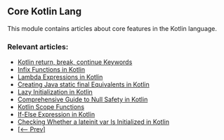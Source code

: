 ## Core Kotlin Lang

This module contains articles about core features in the Kotlin language.

### Relevant articles:
- [Kotlin return, break, continue Keywords](https://www.baeldung.com/kotlin/kotlin-return-break-continue)
- [Infix Functions in Kotlin](https://www.baeldung.com/kotlin/kotlin-infix-functions)
- [Lambda Expressions in Kotlin](https://www.baeldung.com/kotlin/kotlin-lambda-expressions)
- [Creating Java static final Equivalents in Kotlin](https://www.baeldung.com/kotlin/kotlin-java-static-final)
- [Lazy Initialization in Kotlin](https://www.baeldung.com/kotlin/kotlin-lazy-initialization)
- [Comprehensive Guide to Null Safety in Kotlin](https://www.baeldung.com/kotlin/kotlin-null-safety)
- [Kotlin Scope Functions](https://www.baeldung.com/kotlin/kotlin-scope-functions)
- [If-Else Expression in Kotlin](https://www.baeldung.com/kotlin/if-else-expression)
- [Checking Whether a lateinit var Is Initialized in Kotlin](https://www.baeldung.com/kotlin/checking-lateinit)
- [[<-- Prev]](/core-kotlin-modules/core-kotlin-lang)

